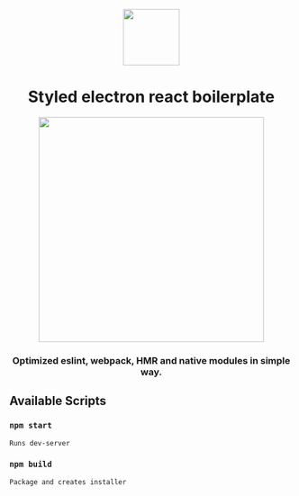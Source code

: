 
<p align="center"><img src="resources/icon.ico" width="100px"></p>
<h1 align="center">Styled electron react boilerplate</h1>

<p align="center"><img src="https://imgur.com/k47CM6r.png" width="400px"></p>

<h3 align="center">Optimized eslint, webpack, HMR and native modules in simple way.</h1>

## Available Scripts

### `npm start`

```
Runs dev-server
```

### `npm build`

```
Package and creates installer
```
